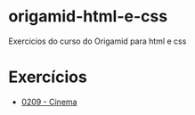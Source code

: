# origamid-html-e-css

Exercicios do curso do Origamid para html e css

 <h1>Exercícios</h1>
 <ul>
    <li><a href="https://matheusoliveiraul.github.io/origamid-html-e-css/0209-exercicio-cinema/index.html" target="_blank">0209 - Cinema</a></li>
 </ul>
